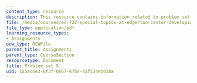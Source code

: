 ```yaml
---
content_type: resource
description: This resource contains information related to problem set 5.
file: /media/courses/ec-722-special-topics-at-edgerton-center-developing-world-prosthetics-spring-2010/125ac6e36f3f066747bc41f534eb018a_MITEC_722S10_pset5.pdf
file_type: application/pdf
learning_resource_types:
- Assignments
ocw_type: OCWFile
parent_title: Assignments
parent_type: CourseSection
resourcetype: Document
title: Problem set 5
uid: 125ac6e3-6f3f-0667-47bc-41f534eb018a
---
```

